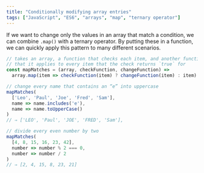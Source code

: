 ```yaml
---
title: "Conditionally modifying array entries"
tags: ["JavaScript", "ES6", "arrays", "map", "ternary operator"]
---
```

If we want to change only the values in an array that match a condition, we can combine `.map()` with a ternary operator. By putting these in a function, we can quickly apply this pattern to many different scenarios.

```js
// takes an array, a function that checks each item, and another function
// that it applies to every item that the check returns `true` for
const mapMatches = (array, checkFunction, changeFunction) =>
  array.map(item => checkFunction(item) ? changeFunction(item) : item)

// change every name that contains an “e” into uppercase
mapMatches(
  ['Leo', 'Paul', 'Joe', 'Fred', 'Sam'],
  name => name.includes('e'),
  name => name.toUpperCase()
)
// ⇒ ['LEO', 'Paul', 'JOE', 'FRED', 'Sam'],

// divide every even number by two
mapMatches(
  [4, 8, 15, 16, 23, 42],
  number => number % 2 === 0,
  number => number / 2
)
// ⇒ [2, 4, 15, 8, 23, 21]
```
